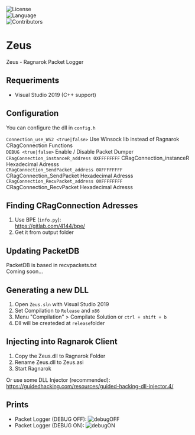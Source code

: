 ![License](https://img.shields.io/github/license/alisonrag/Zeus)  
![Language](https://img.shields.io/badge/language-C%2B%2B-blue)  
![Contributors](https://img.shields.io/github/contributors/alisonrag/Zeus.svg)  

# Zeus
 Zeus - Ragnarok Packet Logger
 
## Requeriments
  - Visual Studio 2019 (C++ support)
 
## Configuration
You can configure the dll in `config.h` 

`Connection_use_WS2 <true|false>` Use Winsock lib instead of Ragnarok CRagConnection Functions  
`DEBUG <true|false>` Enable / Disable Packet Dumper  
`CRagConnection_instanceR_address 0XFFFFFFFF` CRagConnection_instanceR Hexadecimal Adresss  
`CRagConnection_SendPacket_address 0XFFFFFFFF` CRagConnection_SendPacket Hexadecimal Adresss  
`CRagConnection_RecvPacket_address 0XFFFFFFFF` CRagConnection_RecvPacket Hexadecimal  Adresss  

## Finding CRagConnection Adresses
 1. Use BPE (`info.py`):  
https://gitlab.com/4144/bpe/  
2. Get it from output folder  

## Updating PacketDB
PacketDB is based in recvpackets.txt  
Coming soon...  

## Generating a new DLL
1. Open `Zeus.sln`  with Visual Studio 2019
2. Set Compilation to `Release` and `x86`
3. Menu "Compilation" > Compilate Solution or `ctrl + shift + b`
4. Dll will be createded at `release`folder

## Injecting into Ragnarok Client
1. Copy the Zeus.dll to Ragnarok Folder
2. Rename Zeus.dll to Zeus.asi
3. Start Ragnarok

Or use some DLL Injector (recommended):  
https://guidedhacking.com/resources/guided-hacking-dll-injector.4/

## Prints
- Packet Logger (DEBUG OFF):
![debugOFF](https://i.imgur.com/SWhk1IW.png)
- Packet Logger (DEBUG ON):
![debugON](https://i.imgur.com/FV6rJbC.png)
